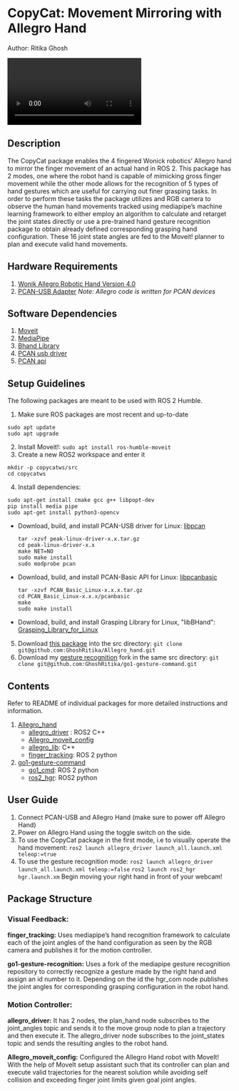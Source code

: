 # CopyCat: Movement Mirroring with Allegro Hand
Author: Ritika Ghosh

![GraspingWithAllegro](https://user-images.githubusercontent.com/60728026/226075105-37d79943-52b6-4db4-8c63-c11b21a8843d.mp4)

## **Description**
The CopyCat package enables the 4 fingered Wonick robotics’ Allegro hand to mirror the finger movement of an actual hand in ROS 2. This package has 2 modes, one where the robot hand is capable of mimicking gross finger movement while the other mode allows for the recognition of 5 types of hand gestures which are useful for carrying out finer grasping tasks. In order to perform these tasks the package utilizes and RGB camera to observe the human hand movements tracked using mediapipe’s machine learning framework to either employ an algorithm to calculate and retarget the joint states directly or use a pre-trained hand gesture recognition package to obtain already defined corresponding grasping hand configuration. These 16 joint state angles are fed to the Moveit! planner to plan and execute valid hand movements.

## **Hardware Requirements**
1. [Wonik Allegro Robotic Hand Version 4.0](http://wiki.wonikrobotics.com/AllegroHandWiki/index.php/Allegro_Hand_v4.0)
2. [PCAN-USB Adapter](https://www.peak-system.com/PCAN-USB.199.0.html?&L=1)
*Note: Allegro code is written for PCAN devices*

## **Software Dependencies**
1. [Moveit](https://moveit.picknik.ai/humble/index.html)
2. [MediaPipe](https://google.github.io/mediapipe/solutions/hands.html)
3. [Bhand Library](http://wiki.wonikrobotics.com/AllegroHandWiki/index.php/Grasping_Library_for_Linux)
4. [PCAN usb driver](http://www.peak-system.com/fileadmin/media/linux/index.htm#download)
5. [PCAN api](https://www.peak-system.com/Software-APIs.305.0.html?&L=1)

## **Setup Guidelines**
The following packages are meant to be used with ROS 2 Humble.
1. Make sure ROS packages are most recent and up-to-date
```
sudo apt update
sudo apt upgrade
```
2. Install Moveit!: `sudo apt install ros-humble-moveit`
3. Create a new ROS2 workspace and enter it
```
mkdir -p copycatws/src 
cd copycatws
```
4. Install dependencies:
```
sudo apt-get install cmake gcc g++ libpopt-dev
pip install media pipe
sudo apt-get install python3-opencv
```
- Download, build, and install PCAN-USB driver for Linux: [libpcan](http://www.peak-system.com/fileadmin/media/linux/index.htm#download)
    ```
    tar -xzvf peak-linux-driver-x.x.tar.gz
    cd peak-linux-driver-x.x
    make NET=NO
    sudo make install
    sudo modprobe pcan
    ```
- Download, build, and install PCAN-Basic API for Linux: [libpcanbasic](https://www.peak-system.com/Software-APIs.305.0.html?&L=1)
    ```
    tar -xzvf PCAN_Basic_Linux-x.x.x.tar.gz
    cd PCAN_Basic_Linux-x.x.x/pcanbasic
    make
    sudo make install
    ```
- Download, build, and install Grasping Library for Linux, "libBHand": [Grasping_Library_for_Linux](http://wiki.wonikrobotics.com/AllegroHandWiki/index.php/Grasping_Library_for_Linux)
5. Download [this package](https://github.com/GhoshRitika/Allegro_hand) into the src directory: `git clone git@github.com:GhoshRitika/Allegro_hand.git`
6. Download my [gesture recognition](https://github.com/GhoshRitika/go1-gesture-command) fork in the same src directory: `git clone git@github.com:GhoshRitika/go1-gesture-command.git`

## **Contents**
Refer to README of individual packages for more detailed instructions and information.
1. [Allegro_hand](https://github.com/GhoshRitika/Allegro_hand)
    - [allegro_driver](https://github.com/GhoshRitika/Allegro_hand/tree/main/allegro_driver) : ROS2 C++
    - [Allegro_moveit_config](https://github.com/GhoshRitika/Allegro_hand/tree/main/Allegro_moveit_config)
    - [allegro_lib](https://github.com/GhoshRitika/Allegro_hand/tree/main/allegro_lib): C++
    - [finger_tracking](https://github.com/GhoshRitika/Allegro_hand/tree/main/finger_tracking): ROS 2 python
2. [go1-gesture-command](https://github.com/GhoshRitika/go1-gesture-command)
    - [go1_cmd](https://github.com/GhoshRitika/go1-gesture-command/tree/main/go1_cmd): ROS 2 python
    - [ros2_hgr](https://github.com/GhoshRitika/go1-gesture-command/tree/main/ros2_hgr): ROS2 python

## **User Guide**
1. Connect PCAN-USB and Allegro Hand (make sure to power off Allegro Hand)
2. Power on Allegro Hand using the toggle switch on the side.
3. To use the CopyCat package in the first mode, i.e to visually operate the hand movement:
`ros2 launch allegro_driver launch_all.launch.xml teleop:=true`
4. To use the gesture recognition mode:
`ros2 launch allegro_driver launch_all.launch.xml teleop:=false`
`ros2 launch ros2_hgr hgr.launch.xm`
Begin moving your right hand in front of your webcam!

## **Package Structure**
### Visual Feedback: 
**finger_tracking:**
Uses mediapipe’s hand recognition framework to calculate each of the joint angles of the hand configuration as seen by the RGB camera and publishes it for the motion controller.

**go1-gesture-recognition:**
Uses a fork of the mediapipe gesture recognition repository to correctly recognize a gesture made by the right hand and assign an id number to it. Depending on the id the hgr_com node publishes the joint angles for corresponding grasping configuration in the robot hand.
### Motion Controller:
**allegro_driver:**
It has 2 nodes, the plan_hand node subscribes to the joint_angles topic and sends it to the move group node to plan a trajectory and then execute it. The allegro_driver node subscribes to the joint_states topic and sends the resulting angles to the robot hand.

**Allegro_moveit_config:**
Configured the Allegro Hand robot with MoveIt! With the help of MoveIt setup assistant such that its controller can plan and execute valid trajectories for the nearest solution while avoiding self collision and exceeding finger joint limits given goal joint angles. 
